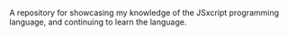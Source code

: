 A repository for showcasing my knowledge of the JSxcript programming language, and continuing to learn the language.
